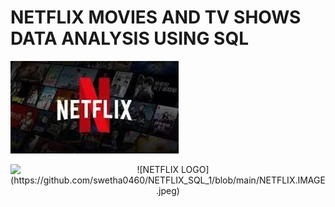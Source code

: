 # NETFLIX MOVIES AND TV SHOWS DATA ANALYSIS USING SQL
![NETFLIX LOGO](https://github.com/swetha0460/NETFLIX_SQL_1/blob/main/NETFLIX.IMAGE.jpeg)
<p align="center">
  <img src="images/logo.png" alt="![NETFLIX LOGO](https://github.com/swetha0460/NETFLIX_SQL_1/blob/main/NETFLIX.IMAGE.jpeg)">
</p>
